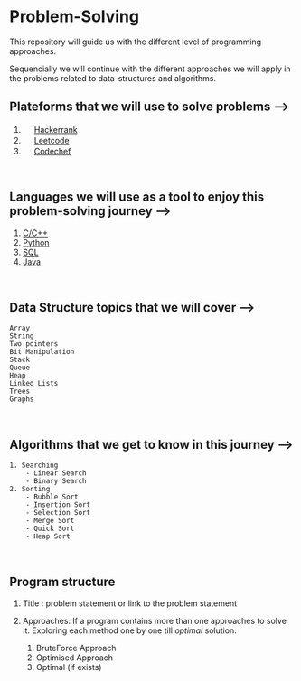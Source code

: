 # Problem-Solving

This repository will guide us with the different level of programming approaches.

Sequencially we will continue with the different approaches we will apply in the problems related to data-structures and algorithms.


## Plateforms that we will use to solve problems -->

1. <img height="16" width="16" src="https://unpkg.com/simple-icons@v6/icons/hackerrank.svg" /> [Hackerrank](https://hackerrank.com)
2. <img height="16" width="16" src="https://unpkg.com/simple-icons@v6/icons/leetcode.svg" /> [Leetcode](https://leetcode.com)
3. <img height="16" width="16" src="https://unpkg.com/simple-icons@v6/icons/codechef.svg" /> [Codechef](https://codechef.com)


<br/>


## Languages we will use as a tool to enjoy this problem-solving journey -->

1. [C/C++](https://www.cplusplus.com/)
2. [Python](https://www.python.org)
3. [SQL](https://www.sqlite.org/)
4. [Java](https://www.java.com/)

<br/>

## Data Structure topics that we will cover -->

    Array
    String
    Two pointers
    Bit Manipulation
    Stack
    Queue
    Heap
    Linked Lists
    Trees
    Graphs

<br/>

## Algorithms that we get to know in this journey -->

    1. Searching
        - Linear Search
        - Binary Search
    2. Sorting
        - Bubble Sort
        - Insertion Sort
        - Selection Sort
        - Merge Sort
        - Quick Sort
        - Heap Sort

<br/>


## Program structure

1. Title :     problem statement or link to the problem statement
2. Approaches:
    If a program contains more than one approaches to solve it. 
    Exploring each method one by one till *optimal* solution.

    1. BruteForce Approach
    2. Optimised Approach
    3. Optimal (if exists)